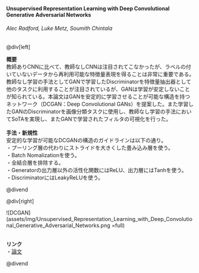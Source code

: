 #### Unsupervised Representation Learning with Deep Convolutional Generative Adversarial Networks
###### Alec Radford, Luke Metz, Soumith Chintala

@div[left]

__概要__<br>
教師ありCNNに比べて、教師なしCNNは注目されてこなかったが、ラベルの付いていないデータから再利用可能な特徴量表現を得ることは非常に重要である。教師なし学習の手法としてGANで学習したDiscriminatorを特徴量抽出器として他のタスクに利用することが注目されているが、GANは学習が安定しないことが知られている。本論文はGANを安定的に学習させることが可能な構造を持つネットワーク（DCGAN：Deep Convolutional GANs）を提案した。また学習したGANのDiscriminatorを画像分類タスクに使用し、教師なし学習の手法においてSoTAを実現し、またGANで学習されたフィルタの可視化を行った。<br>
<br>
__手法・新規性__<br>
安定的な学習が可能なDCGANの構造のガイドラインは以下の通り。<br>
・プーリング層の代わりにストライドを大きくした畳み込み層を使う。<br>
・Batch Nomalizationを使う。<br>
・全結合層を排除する。<br>
・Generatorの出力層以外の活性化関数にはReLU、出力層にはTanhを使う。<br>
・DiscriminatorにはLeakyReLUを使う。<br>


@divend

@div[right]

![DCGAN](assets/img/Unsupervised_Representation_Learning_with_Deep_Convolutional_Generative_Adversarial_Networks.png =full)<br>
<br>

__リンク__<br>
・[論文](https://arxiv.org/pdf/1511.06434.pdf)<br>

@divend